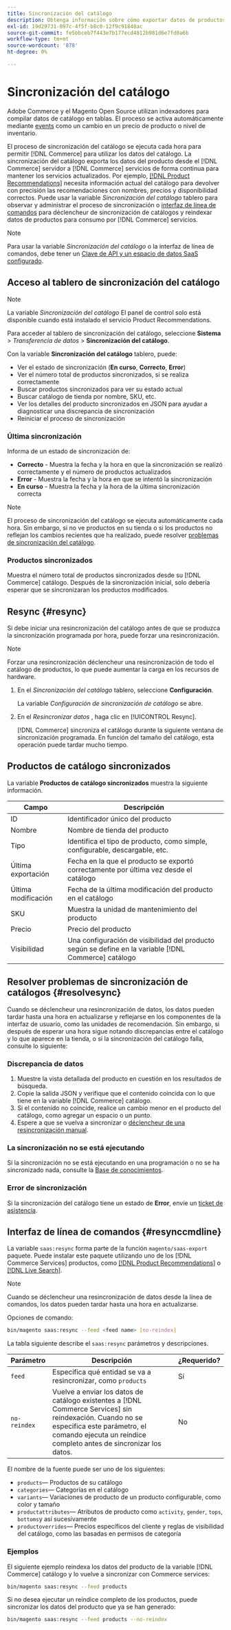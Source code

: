 ```yaml
---
title: Sincronización del catálogo
description: Obtenga información sobre cómo exportar datos de productos desde el [!DNL Commerce] servidor a [!DNL Commerce Services] de forma permanente para mantener los servicios actualizados.
exl-id: 19d29731-097c-4f5f-b8c0-12f9c91848ac
source-git-commit: fe5bbceb7f443e7b177ecd4812b981d6e7fd0a6b
workflow-type: tm+mt
source-wordcount: '878'
ht-degree: 0%

---
```


# Sincronización del catálogo

Adobe Commerce y el Magento Open Source utilizan indexadores para compilar datos de catálogo en tablas. El proceso se activa automáticamente mediante [events](https://experienceleague.adobe.com/docs/commerce-admin/systems/tools/index-management.html#events-that-trigger-full-reindexing) como un cambio en un precio de producto o nivel de inventario.

El proceso de sincronización del catálogo se ejecuta cada hora para permitir [!DNL Commerce] para utilizar los datos del catálogo. La sincronización del catálogo exporta los datos del producto desde el [!DNL Commerce] servidor a [!DNL Commerce] servicios de forma continua para mantener los servicios actualizados. Por ejemplo, [[!DNL Product Recommendations]](/help/product-recommendations/overview.md) necesita información actual del catálogo para devolver con precisión las recomendaciones con nombres, precios y disponibilidad correctos. Puede usar la variable _Sincronización del catálogo_ tablero para observar y administrar el proceso de sincronización o [interfaz de línea de comandos](#resynccmdline) para déclencheur de sincronización de catálogos y reindexar datos de productos para consumo por [!DNL Commerce] servicios.

>[!NOTE]
>
> Para usar la variable _Sincronización del catálogo_ o la interfaz de línea de comandos, debe tener un [Clave de API y un espacio de datos SaaS configurado](saas.md).

## Acceso al tablero de sincronización del catálogo

>[!NOTE]
>
> La variable _Sincronización del catálogo_ El panel de control solo está disponible cuando está instalado el servicio Product Recommendations.

Para acceder al tablero de sincronización del catálogo, seleccione **Sistema** > _Transferencia de datos_ > **Sincronización del catálogo**.

Con la variable **Sincronización del catálogo** tablero, puede:

- Ver el estado de sincronización (**En curso**, **Correcto**, **Error**)
- Ver el número total de productos sincronizados, si se realiza correctamente
- Buscar productos sincronizados para ver su estado actual
- Buscar catálogo de tienda por nombre, SKU, etc.
- Ver los detalles del producto sincronizados en JSON para ayudar a diagnosticar una discrepancia de sincronización
- Reiniciar el proceso de sincronización

### Última sincronización

Informa de un estado de sincronización de:

- **Correcto** - Muestra la fecha y la hora en que la sincronización se realizó correctamente y el número de productos actualizados
- **Error** - Muestra la fecha y la hora en que se intentó la sincronización
- **En curso** - Muestra la fecha y la hora de la última sincronización correcta

>[!NOTE]
>
> El proceso de sincronización del catálogo se ejecuta automáticamente cada hora. Sin embargo, si no ve productos en su tienda o si los productos no reflejan los cambios recientes que ha realizado, puede resolver [problemas de sincronización del catálogo](#resolvesync).

### Productos sincronizados

Muestra el número total de productos sincronizados desde su [!DNL Commerce] catálogo. Después de la sincronización inicial, solo debería esperar que se sincronizaran los productos modificados.

## Resync {#resync}

Si debe iniciar una resincronización del catálogo antes de que se produzca la sincronización programada por hora, puede forzar una resincronización.

>[!NOTE]
>
> Forzar una resincronización déclencheur una resincronización de todo el catálogo de productos, lo que puede aumentar la carga en los recursos de hardware.

1. En el _Sincronización del catálogo_ tablero, seleccione **Configuración**.

   La variable _Configuración de sincronización de catálogo_ se abre.

1. En el _Resincronizar datos_ , haga clic en [!UICONTROL Resync].

   [!DNL Commerce] sincroniza el catálogo durante la siguiente ventana de sincronización programada. En función del tamaño del catálogo, esta operación puede tardar mucho tiempo.

## Productos de catálogo sincronizados

La variable **Productos de catálogo sincronizados** muestra la siguiente información.

| Campo | Descripción |
|---|---|
| ID | Identificador único del producto |
| Nombre | Nombre de tienda del producto |
| Tipo | Identifica el tipo de producto, como simple, configurable, descargable, etc. |
| Última exportación | Fecha en la que el producto se exportó correctamente por última vez desde el catálogo |
| Última modificación | Fecha de la última modificación del producto en el catálogo |
| SKU | Muestra la unidad de mantenimiento del producto |
| Precio | Precio del producto |
| Visibilidad | Una configuración de visibilidad del producto según se define en la variable [!DNL Commerce] catálogo |

## Resolver problemas de sincronización de catálogos {#resolvesync}

Cuando se déclencheur una resincronización de datos, los datos pueden tardar hasta una hora en actualizarse y reflejarse en los componentes de la interfaz de usuario, como las unidades de recomendación. Sin embargo, si después de esperar una hora sigue notando discrepancias entre el catálogo y lo que aparece en la tienda, o si la sincronización del catálogo falla, consulte lo siguiente:

### Discrepancia de datos

1. Muestre la vista detallada del producto en cuestión en los resultados de búsqueda.
1. Copie la salida JSON y verifique que el contenido coincida con lo que tiene en la variable [!DNL Commerce] catálogo.
1. Si el contenido no coincide, realice un cambio menor en el producto del catálogo, como agregar un espacio o un punto.
1. Espere a que se vuelva a sincronizar o [déclencheur de una resincronización manual](#resync).

### La sincronización no se está ejecutando

Si la sincronización no se está ejecutando en una programación o no se ha sincronizado nada, consulte la [Base de conocimientos](https://support.magento.com/hc/en-us/articles/360042224851).

### Error de sincronización

Si la sincronización del catálogo tiene un estado de **Error**, envíe un [ticket de asistencia](https://support.magento.com/hc/en-us/articles/360000913794#submit-ticket).

## Interfaz de línea de comandos {#resynccmdline}

La variable `saas:resync` forma parte de la función `magento/saas-export` paquete. Puede instalar este paquete utilizando uno de los [!DNL Commerce Services] productos, como [[!DNL Product Recommendations]](/help/product-recommendations/install-configure.md) o [[!DNL Live Search]](/help/live-search/install.md).

>[!NOTE]
>
> Cuando se déclencheur una resincronización de datos desde la línea de comandos, los datos pueden tardar hasta una hora en actualizarse.

Opciones de comando:

```bash
bin/magento saas:resync --feed <feed name> [no-reindex]
```

La tabla siguiente describe el `saas:resync` parámetros y descripciones.

| Parámetro | Descripción | ¿Requerido? |
|---| ---| ---|
| `feed` | Especifica qué entidad se va a resincronizar, como `products` | Sí |
| `no-reindex` | Vuelve a enviar los datos de catálogo existentes a [!DNL Commerce Services] sin reindexación. Cuando no se especifica este parámetro, el comando ejecuta un reíndice completo antes de sincronizar los datos. | No |

El nombre de la fuente puede ser uno de los siguientes:

- `products`— Productos de su catálogo
- `categories`— Categorías en el catálogo
- `variants`— Variaciones de producto de un producto configurable, como color y tamaño
- `productattributes`— Atributos de producto como `activity`, `gender`, `tops`, `bottoms`y así sucesivamente
- `productoverrides`— Precios específicos del cliente y reglas de visibilidad del catálogo, como las basadas en permisos de categoría

### Ejemplos

El siguiente ejemplo reindexa los datos del producto de la variable [!DNL Commerce] catálogo y lo vuelve a sincronizar con Commerce services:

```bash
bin/magento saas:resync --feed products
```

Si no desea ejecutar un reíndice completo de los productos, puede sincronizar los datos del producto que ya se han generado:

```bash
bin/magento saas:resync --feed products --no-reindex
```

